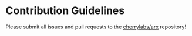 # Contribution Guidelines

Please submit all issues and pull requests to the [cherrylabs/arx](https://github.com/cherrylabs/arx/issues?labels=enhancement&state=open) repository!